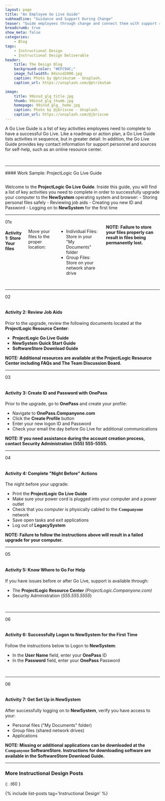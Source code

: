 ```yaml
---
layout: page
title: "An Employee Go Live Guide"
subheadline: "Guidance and Support During Change"
teaser: "Guide employees through change and connect them with support resources with a Go Live Guide."
breadcrumb: true
show_meta: false
categories:
    - Blog
tags:
    - Instructional Design
    - Instructional Design Deliverable
header:
    title: The Design Blog
    background-color: "#EFC94C;"
    image_fullwidth: 04insd2000.jpg
    caption: Photo by @ptrikutam - Unsplash.
    caption_url: https://unsplash.com/@ptrikutam

image:
    title: 99insd_glg_title.jpg
    thumb: 99insd_glg_thumb.jpg
    homepage: 99insd_glg__home.jpg
    caption: Photo by @jbriscoe - Unsplash.
    caption_url: https://unsplash.com/@jbriscoe
---
```

<!--more-->
A Go Live Guide is a list of key activities employees need to complete to have a successful Go Live. Like a roadmap or action plan, a Go Live Guide lists activities in sequence, but in greater detail. In addition, the Go Live Guide provides key contact information for support personnel and sources for self-help, such as an online resource center.

<br>
<hr>
#### Work Sample: ProjectLogic Go Live Guide
<br>

<p>
  <div class="show-for-small-only"><img src="{{ site.urlimg }}99insd_glg_header_sm.jpg" alt=""></div>
  <div class="show-for-medium-up"><img src="{{ site.urlimg }}99insd_glg_header_lg.jpg" alt=""></div>
</p>
<p></p>
Welcome to the <b>ProjectLogic Go Live Guide</b>. Inside this guide, you will find a list of key activities you need to complete in order to successfully upgrade your computer to the <b>NewSystem</b> operating system and browser:
- Storing personal files safely
- Reviewing job aids
- Creating you new ID and Password
- Logging on to <b>NewSystem</b> for the first time

<br>
<hr>
01x
<div class="row">
  <div class="small-12 medium-4 Columns t30">
    <div class="show-for-small-only"><img src="{{ site.urlimg }}99insd_glg_act01_widget.jpg" alt=""></div>
    <div class="show-for-medium-up"><img src="{{ site.urlimg }}99insd_glg_act01_thumb.jpg" alt=""></div>
  </div>

  <div class="small-12 medium-8 Columns t30">
    <h4>Activity 1: Store Your files</h4>
    <p>Move your files to the proper location:</p>
      <ul>
        <li>Individual Files: Store in your "My Documents" folder</li>
        <li>Group Files: Store on your network share drive</li>
      </ul>
    <b>NOTE: Failure to store your files properly can result in files being permanently lost.</b>
  </div>

</div>

<br>
<hr>
02
<p>
  <div class="show-for-small-only"><img src="{{ site.urlimg }}99insd_glg_act02_widget.jpg" alt=""></div>
  <div class="show-for-medium-up"><img src="{{ site.urlimg }}99insd_glg_act02_thumb.jpg" alt=""></div>
</p>

<h4>Activity 2: Review Job Aids</h4>
<p>Prior to the upgrade, review the following documents located at the <b>ProjectLogic Resource Center</b>:</p>
<ul>
  <li><b>ProjectLogic Go Live Guide</b></li>
  <li><b>NewSystem Quick Start Guide</b></li>
  <li><b>SoftwareStore Download Guide</b></li>
</ul>
<b>NOTE: Additional resources are available at the <b>ProjectLogic Resource Center</b> including FAQs and The Team Discussion Board.</b>

<br>
<hr>

03
<p>
  <div class="show-for-small-only"><img src="{{ site.urlimg }}99insd_glg_act03_widget.jpg" alt=""></div>
  <div class="show-for-medium-up"><img src="{{ site.urlimg }}99insd_glg_act03_thumb.jpg" alt=""></div>
</p>

<h4>Activity 3: Create ID and Password with OnePass</h4>
<p>Prior to the upgrade, go to <b>OnePass</b> and create your profile:</p>
<ul>
  <li>Navigate to <b>OnePass.Companyone.com</b></li>
  <li>Click the <b>Create Profile</b> button</li>
  <li>Enter your new logon ID and Password</li>
  <li>Check your email the day before Go Live for additional communications</li>
</ul>
<b>NOTE: If you need assistance during the account creation process, contact Security Administration (555) 555-5555.</b>

<br>
<hr>

04
<p>
  <div class="show-for-small-only"><img src="{{ site.urlimg }}99insd_glg_act04_widget.jpg" alt=""></div>
  <div class="show-for-medium-up"><img src="{{ site.urlimg }}99insd_glg_act04_thumb.jpg" alt=""></div>
</p>

<h4>Activity 4: Complete "Night Before" Actions</h4>
<p>The night before your upgrade:</p>
<ul>
  <li>Print the <b>ProjectLogic Go Live Guide</b></li>
  <li>Make sure your power cord is plugged into your computer and a power outlet</li>
  <li>Check that you computer is physically cabled to the <span style="font-family: Times; font-weight: bold">Companyone</span> network</li>
  <li>Save open tasks and exit applications</li>
  <li>Log out of <b>LegacySystem</b></li>
</ul>
<b>NOTE: Failure to follow the instructions above will result in a failed upgrade for your computer.</b>

<br>
<hr>

05
<p>
  <div class="show-for-small-only"><img src="{{ site.urlimg }}99insd_glg_act05_widget.jpg" alt=""></div>
  <div class="show-for-medium-up"><img src="{{ site.urlimg }}99insd_glg_act05_thumb.jpg" alt=""></div>
</p>

<h4>Activity 5: Know Where to Go For Help</h4>
<p>If you have issues before or after Go Live, support is available through:</p>
<ul>
  <li>The <b>ProjectLogic Resource Center</b> <i>(ProjectLogic.Companyone.com)</i></li>
  <li>Security Administration (<i>555.555.5555</i>)</li>
</ul>

<br>
<hr>

06
<p>
  <div class="show-for-small-only"><img src="{{ site.urlimg }}99insd_glg_act06_widget.jpg" alt=""></div>
  <div class="show-for-medium-up"><img src="{{ site.urlimg }}99insd_glg_act06_thumb.jpg" alt=""></div>
</p>

<h4>Activity 6: Successfully Logon to NewSystem for the First Time</h4>
<p>Follow the instructions below to Logon to <b>NewSystem</b>:</p>
<ul>
  <li>In the <b>User Name</b> field, enter your <b>OnePass</b> ID</li>
  <li>In the <b>Password</b> field, enter your <b>OnePass</b> Password</li>
</ul>

<br>
<hr>

06
<p>
  <div class="show-for-small-only"><img src="{{ site.urlimg }}99insd_glg_act07_widget.jpg" alt=""></div>
  <div class="show-for-medium-up"><img src="{{ site.urlimg }}99insd_glg_act07_thumb.jpg" alt=""></div>
</p>

<h4>Activity 7: Get Set Up in NewSystem</h4>
<p>After successfully logging on to <b>NewSystem</b>, verify you have access to your:</p>
<ul>
  <li>Personal files ("My Documents" folder)</li>
  <li>Group files (shared network drives)</li>
  <li>Applications</li>
</ul>
<b>NOTE: Missing or additional applications can be downloaded at the <span style="font-family: Times; font-weight: bold">Companyone</span> <b>SoftwareStore</b>. Instructions for downloading software are available in the <b>SoftwareStore Download Guide</b>.</b>

<br>
<hr>

### More Instructional Design Posts
{: .t60 }

{% include list-posts tag='Instructional Design' %}
